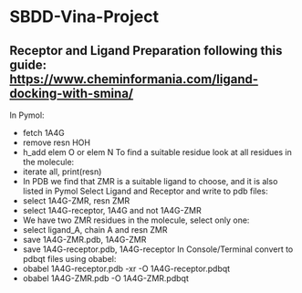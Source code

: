 # SBDD-Vina-Project
## Receptor and Ligand Preparation following this guide: https://www.cheminformania.com/ligand-docking-with-smina/
In Pymol:
- fetch 1A4G
- remove resn HOH
- h_add elem O or elem N
To find a suitable residue look at all residues in the molecule:
- iterate all, print(resn)
- In PDB we find that ZMR is a suitable ligand to choose, and it is also listed in Pymol
Select Ligand and Receptor and write to pdb files:
- select 1A4G-ZMR, resn ZMR
- select 1A4G-receptor, 1A4G and not 1A4G-ZMR
- We have two ZMR residues in the molecule, select only one:
- select ligand_A, chain A and resn ZMR
- save 1A4G-ZMR.pdb, 1A4G-ZMR
- save 1A4G-receptor.pdb, 1A4G-receptor
In Console/Terminal convert to pdbqt files using obabel:
- obabel 1A4G-receptor.pdb -xr -O 1A4G-receptor.pdbqt
- obabel 1A4G-ZMR.pdb -O 1A4G-ZMR.pdbqt
